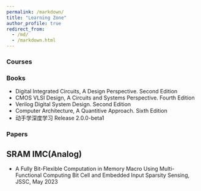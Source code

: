 ```yaml
---
permalink: /markdown/
title: "Learning Zone"
author_profile: true
redirect_from: 
  - /md/
  - /markdown.html
---
```


### Courses


### Books

* Digital Integrated Circuits, A Design Perspective. Second Edition
* CMOS VLSI Design, A Circuits and Systems Perspective. Fourth Edition
* Verilog Digital System Design. Second Edition
* Computer Architecture, A Quantitive Approach. Sixth Edition
* 动手学深度学习 Release 2.0.0-beta1


### Papers
## SRAM IMC(Analog)
* A Fully Bit-Flexible Computation in Memory Macro Using Multi-Functional Computing Bit Cell and Embedded Input Sparsity Sensing, JSSC, May 2023
